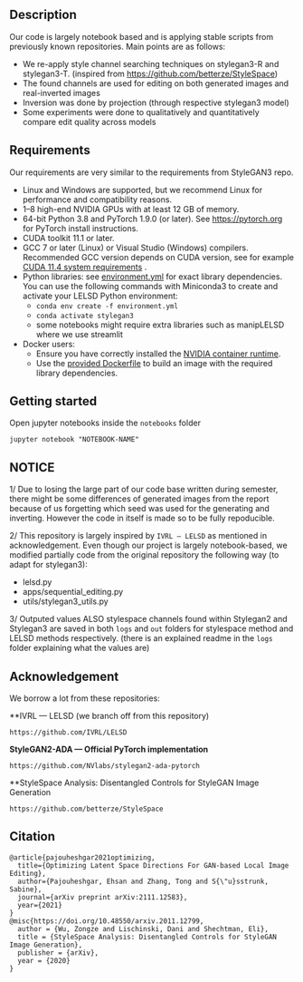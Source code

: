 ## Description
Our code is largely notebook based and is applying stable scripts from previously known repositories. 
Main points are as follows:
- We re-apply style channel searching techniques on stylegan3-R and stylegan3-T. (inspired from https://github.com/betterze/StyleSpace)
- The found channels are used for editing on both generated images and real-inverted images
- Inversion was done by projection (through respective stylegan3 model)
- Some experiments were done to qualitatively and quantitatively compare edit quality across models

## Requirements

Our requirements are very similar to the requirements from StyleGAN3 repo.

* Linux and Windows are supported, but we recommend Linux for performance and compatibility reasons.
* 1&ndash;8 high-end NVIDIA GPUs with at least 12 GB of memory.
* 64-bit Python 3.8 and PyTorch 1.9.0 (or later). See https://pytorch.org for PyTorch install instructions.
* CUDA toolkit 11.1 or later.
* GCC 7 or later (Linux) or Visual Studio (Windows) compilers. Recommended GCC version depends on CUDA version, see for
  example [CUDA 11.4 system requirements](https://docs.nvidia.com/cuda/archive/11.4.1/cuda-installation-guide-linux/index.html#system-requirements)
  .
* Python libraries: see [environment.yml](./environment.yml) for exact library dependencies. You can use the following
  commands with Miniconda3 to create and activate your LELSD Python environment:
    - `conda env create -f environment.yml`
    - `conda activate stylegan3`
    - some notebooks might require extra libraries such as manipLELSD where we use streamlit
* Docker users:
    - Ensure you have correctly installed
      the [NVIDIA container runtime](https://docs.docker.com/config/containers/resource_constraints/#gpu).
    - Use the [provided Dockerfile](./Dockerfile) to build an image with the required library dependencies.

## Getting started

Open jupyter notebooks inside the `notebooks` folder

```
jupyter notebook "NOTEBOOK-NAME"
```

## NOTICE
1/ Due to losing the large part of our code base written during semester, there might be some differences of generated images from the report because of us forgetting which seed was used for the generating and inverting. However the code in itself is made so to be fully repoducible.

2/ This repository is largely inspired by `IVRL — LELSD` as mentioned in acknowledgement.
Even though our project is largely notebook-based, we modified partially code from the original repository the following way (to adapt for stylegan3):
- lelsd.py 
- apps/sequential_editing.py 
- utils/stylegan3_utils.py 

3/ Outputed values
ALSO stylespace channels found within Stylegan2 and Stylegan3 are saved in both `logs` and `out` folders for stylespace method and LELSD methods respectively. (there is an explained readme in the `logs` folder explaining what the values are)

## Acknowledgement

We borrow a lot from these repositories:

**IVRL — LELSD (we branch off from this repository)

```
https://github.com/IVRL/LELSD
```

**StyleGAN2-ADA — Official PyTorch implementation**

```
https://github.com/NVlabs/stylegan2-ada-pytorch
```

**StyleSpace Analysis: Disentangled Controls for StyleGAN Image Generation
```
https://github.com/betterze/StyleSpace
```
## Citation
```
@article{pajouheshgar2021optimizing,
  title={Optimizing Latent Space Directions For GAN-based Local Image Editing},
  author={Pajouheshgar, Ehsan and Zhang, Tong and S{\"u}sstrunk, Sabine},
  journal={arXiv preprint arXiv:2111.12583},
  year={2021}
}
@misc{https://doi.org/10.48550/arxiv.2011.12799,
  author = {Wu, Zongze and Lischinski, Dani and Shechtman, Eli},
  title = {StyleSpace Analysis: Disentangled Controls for StyleGAN Image Generation},
  publisher = {arXiv},
  year = {2020}
}
```
